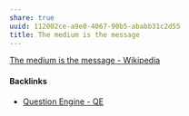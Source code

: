 ```yaml
---
share: true
uuid: 112002ce-a9e0-4067-90b5-ababb31c2d55
title: The medium is the message
---
```

[The medium is the message - Wikipedia](https://en.wikipedia.org/wiki/The_medium_is_the_message)

#### Backlinks

* [Question Engine - QE](/cc5cc49d-f554-4f29-b31a-b8789688e6a3)